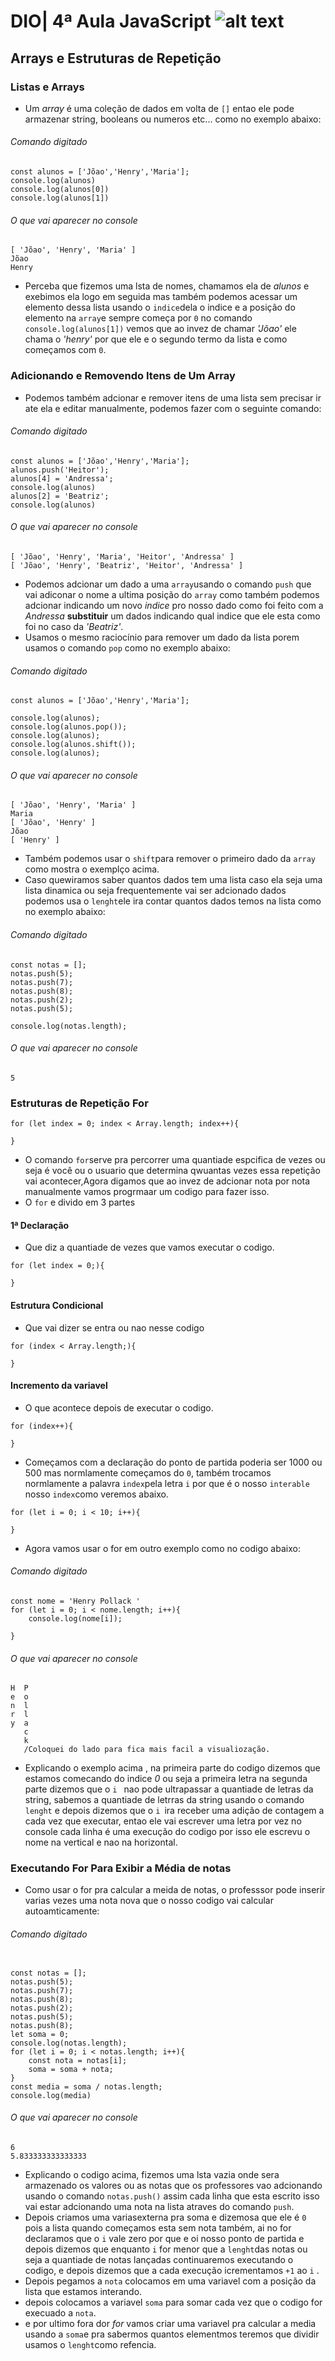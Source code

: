 # DIO| 4ª Aula JavaScript ![alt text](https://i.imgur.com/qpcHkD3.png)
## Arrays e Estruturas de Repetição
### Listas e Arrays
- Um _array_ é uma coleção de dados em volta de `[]` entao ele pode armazenar string, booleans ou numeros etc...
como no exemplo abaixo:
###### Comando digitado
```
const alunos = ['Jõao','Henry','Maria'];
console.log(alunos)
console.log(alunos[0])
console.log(alunos[1])
```
###### O que vai aparecer no console
```
[ 'Jõao', 'Henry', 'Maria' ]
Jõao
Henry
```
- Perceba que fizemos uma lsta de nomes, chamamos ela de _alunos_ e exebimos ela logo em seguida mas também podemos acessar um elemento dessa lista usando o `indice`dela o indice e a posição do elemento na `array`e sempre começa por `0` no comando `console.log(alunos[1])` vemos que ao invez de chamar _'Jõao'_ ele chama o _'henry'_ por que ele e o segundo termo da lista e como começamos com `0`.
### Adicionando e Removendo Itens de Um Array
- Podemos também adcionar e remover itens de uma lista sem precisar ir ate ela e editar manualmente, podemos fazer com o seguinte comando:
###### Comando digitado
```
const alunos = ['Jõao','Henry','Maria'];
alunos.push('Heitor');
alunos[4] = 'Andressa';
console.log(alunos)
alunos[2] = 'Beatriz';
console.log(alunos)
```
###### O que vai aparecer no console
```
[ 'Jõao', 'Henry', 'Maria', 'Heitor', 'Andressa' ]
[ 'Jõao', 'Henry', 'Beatriz', 'Heitor', 'Andressa' ]
```
- Podemos adcionar um dado a uma `array`usando o comando `push` que vai adiconar o nome a ultima posição do `array` como também podemos adcionar indicando um novo _indice_ pro nosso dado como foi feito com a _Andressa_ **substituir** um dados indicando qual indice que ele esta como foi no caso da _'Beatriz'_.
- Usamos o mesmo raciocínio para remover um dado da lista porem usamos o comando `pop` como no exemplo abaixo:
###### Comando digitado
```
const alunos = ['Jõao','Henry','Maria'];

console.log(alunos);
console.log(alunos.pop());
console.log(alunos);
console.log(alunos.shift());
console.log(alunos);
```
###### O que vai aparecer no console
```
[ 'Jõao', 'Henry', 'Maria' ]
Maria
[ 'Jõao', 'Henry' ]
Jõao
[ 'Henry' ]
```
- Também podemos usar o `shift`para remover o primeiro dado da `array` como mostra o exemplço acima.
- Caso quewiramos saber quantos dados tem uma lista caso ela seja uma lista dinamica ou seja frequentemente vai ser adcionado dados podemos usa o `lenght`ele ira contar quantos dados temos na lista como no exemplo abaixo:
 ###### Comando digitado
```
const notas = [];
notas.push(5);
notas.push(7);
notas.push(8);
notas.push(2);
notas.push(5);

console.log(notas.length);
```
###### O que vai aparecer no console
```
5
```
### Estruturas de Repetição For
```
for (let index = 0; index < Array.length; index++){
    
}
```
- O comando `for`serve pra percorrer uma quantiade espcifica de vezes ou seja é você ou o usuario que determina qwuantas vezes essa repetição vai acontecer,Agora digamos que ao invez de adcionar nota por nota manualmente vamos progrmaar um codigo para fazer isso.
- O `for` e divido em 3 partes
#### 1ª Declaração
- Que diz a quantiade de vezes que vamos executar o codigo.
```
for (let index = 0;){
    
}
```
#### Estrutura Condicional 
- Que vai dizer se entra ou nao nesse codigo 
```
for (index < Array.length;){
    
}
```
#### Incremento da variavel
- O que acontece depois de executar o codigo.
```
for (index++){
    
}
```

- Começamos com a declaração do ponto de partida poderia ser 1000 ou 500 mas normlamente começamos do `0`, também trocamos normlamente a palavra `index`pela letra `i` por que é o nosso `interable` nosso `index`como veremos abaixo.
```
for (let i = 0; i < 10; i++){

}
```

- Agora vamos usar o for em outro exemplo como no codigo abaixo:
###### Comando digitado
```
const nome = 'Henry Pollack '
for (let i = 0; i < nome.length; i++){
    console.log(nome[i]);

}
```
###### O que vai aparecer no console
```
H  P
e  o
n  l
r  l
y  a
   c
   k
   /Coloquei do lado para fica mais facil a visualiozação.
```
- Explicando o exemplo acima , na primeira parte do codigo dizemos que estamos comecando do indice _0_ ou seja a primeira letra na segunda parte dizemos que o `i ` nao pode ultrapassar a quantiade de letras da string, sabemos a quantiade de letrras da string usando o comando `lenght` e depois dizemos que o `i `ira receber uma adição de contagem a cada vez que executar, entao ele vai escrever uma letra por vez no console cada linha é uma execução do codigo por isso ele escrevu o nome na vertical e nao na horizontal.
### Executando For Para Exibir a Média de notas
- Como usar o for pra calcular a meida de notas, o professsor pode inserir varias vezes uma nota nova que o nosso codigo vai calcular autoamticamente:
###### Comando digitado
```

const notas = [];
notas.push(5);
notas.push(7);
notas.push(8);
notas.push(2);
notas.push(5);
notas.push(8);
let soma = 0;
console.log(notas.length);
for (let i = 0; i < notas.length; i++){
    const nota = notas[i];
    soma = soma + nota;
}
const media = soma / notas.length;
console.log(media)
```
###### O que vai aparecer no console
```
6
5.833333333333333
```
- Explicando o codigo acima, fizemos uma lsta vazia onde sera armazenado os valores ou as notas que os professores vao adcionando usando o comando `notas.push()` assim cada linha que esta escrito isso vai estar adcionando uma nota na lista atraves do comando `push`.
- Depois criamos uma variasexterna pra soma e dizemosa que ele é `0` pois a lista quando começamos esta sem nota também, ai no for declaramos que o `i` vale zero por que e oi nosso ponto de partida e depois dizemos que enquanto `i` for menor que a `lenght`das notas ou seja a quantiade de notas lançadas continuaremos executando o codigo, e depois dizemos que a cada execução icrementamos `+1` ao `i` .
- Depois pegamos a `nota` colocamos em uma variavel com a posição da lista que estamos interando.
- depois colocamos a variavel `soma` para somar cada vez que o codigo for execuado a `nota`.
- e por ultimo fora dor _for_ vamos criar uma variavel pra calcular a media usando a `soma`e pra sabermos quantos elementmos teremos que dividir usamos o `lenght`como refencia.


